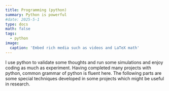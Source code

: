 ```yaml
---
title: Programming (python)
summary: Python is powerful
#date: 2025-5-1
type: docs
math: false
tags:
  - python
image:
  caption: 'Embed rich media such as videos and LaTeX math'
---
```


I use python to validate some thoughts and run some simulations and enjoy coding as much as experiment. Having completed many projects with python, common grammar of python is fluent here. The following parts are some special techniques developed in some projects which might be useful in research.  

